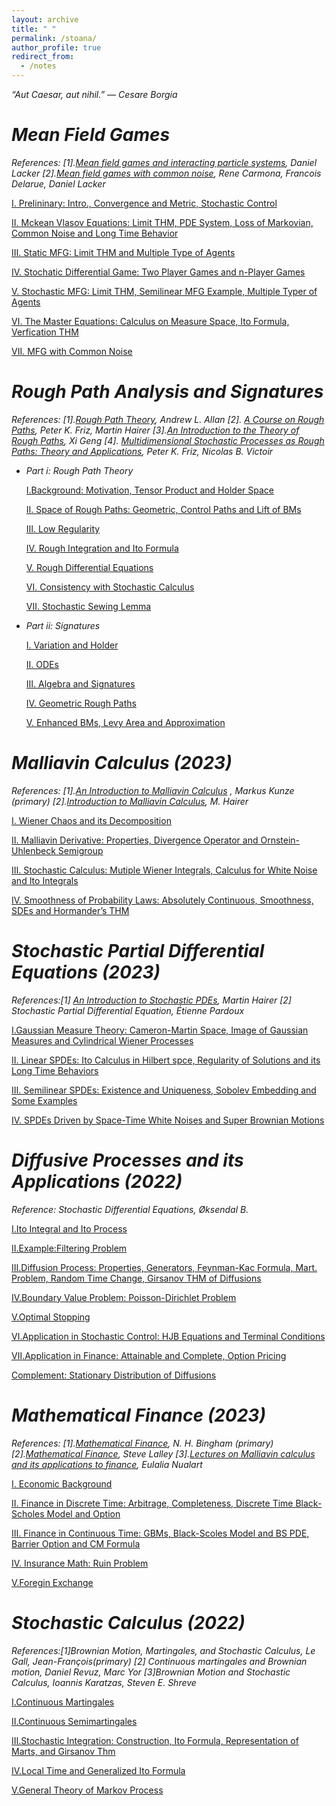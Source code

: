 ```yaml
---
layout: archive
title: " "
permalink: /stoana/
author_profile: true
redirect_from:
  - /notes
---
```


*“Aut Caesar, aut nihil.” ― Cesare Borgia*

*Mean Field Games*
===
*References: [1].[Mean field games and interacting particle systems](https://www.columbia.edu/~dl3133/MFGSpring2018.pdf), Daniel Lacker [2].[Mean field games with common noise](https://arxiv.org/abs/1407.6181), Rene Carmona, Francois Delarue, Daniel Lacker*

[Ⅰ. Prelininary: Intro., Convergence and Metric, Stochastic Control](../files/mfg/1.pdf)

[Ⅱ. Mckean Vlasov Equations: Limit THM, PDE System, Loss of Markovian, Common Noise and Long Time Behavior](../files/mfg/2.pdf)

[Ⅲ. Static MFG: Limit THM and Multiple Type of Agents](../files/mfg/3.pdf)

[Ⅳ. Stochatic Differential Game: Two Player Games and n-Player Games](../files/mfg/4.pdf)

[Ⅴ. Stochastic MFG: Limit THM, Semilinear MFG Example, Multiple Typer of Agents](../files/mfg/5.pdf)

[Ⅵ. The Master Equations: Calculus on Measure Space, Ito Formula, Verfication THM](../files/mfg/6.pdf)

[VII. MFG with Common Noise](../files/mfg/7.pdf)

*Rough Path Analysis and Signatures*
===
*References: [1].[Rough Path Theory](https://metaphor.ethz.ch/x/2021/fs/401-4611-21L/notes/RP_lecture_notes_Allan.pdf), Andrew L. Allan [2]. [A Course on Rough Paths](https://www.hairer.org/notes/RoughPaths.pdf), Peter K. Friz, Martin Hairer [3].[An Introduction to the Theory of Rough Paths](https://researchers.ms.unimelb.edu.au/~xgge@unimelb/Files/Notes/Rough%20Path%20Theory.pdf),  Xi Geng [4]. [Multidimensional Stochastic Processes as
 Rough Paths: Theory and Applications](https://page.math.tu-berlin.de/~friz/master4_May6th.pdf),  Peter K. Friz, Nicolas B. Victoir*

 - *Part i: Rough Path Theory*
   
   [Ⅰ.Background: Motivation, Tensor Product and Holder Space](../files/rpa/1.pdf)

   [Ⅱ. Space of Rough Paths: Geometric, Control Paths and Lift of BMs](../files/rpa/2.pdf)

   [Ⅲ. Low Regularity](../files/rpa/3.pdf)

   [Ⅳ. Rough Integration and Ito Formula](../files/rpa/4.pdf)

   [Ⅴ. Rough Differential Equations](../files/rpa/5.pdf)

   [Ⅵ. Consistency with Stochastic Calculus](../files/rpa/6.pdf)

   [Ⅶ. Stochastic Sewing Lemma](../files/rpa/7.pdf)

- *Part ii: Signatures*

  [Ⅰ. Variation and Holder](../files/s/1.pdf)

  [Ⅱ. ODEs](../files/s/2.pdf)

  [Ⅲ. Algebra and Signatures](../files/s/3.pdf)

  [Ⅳ. Geometric Rough Paths](../files/s/4.pdf)

  [Ⅴ. Enhanced BMs, Levy Area and Approximation](../files/s/5.pdf)
   
*Malliavin Calculus (2023)*
===
*References: [1].[An Introduction to Malliavin Calculus](https://www.uni-ulm.de/fileadmin/website_uni_ulm/mawi.inst.020/kunze/malliavin/Malliavin_skript.pdf) , Markus Kunze (primary) [2].[Introduction to Malliavin Calculus](https://www.hairer.org/notes/Malliavin.pdf), M. Hairer*

[Ⅰ. Wiener Chaos and its Decomposition](../files/mc/1.pdf)

[Ⅱ. Malliavin Derivative: Properties, Divergence Operator and Ornstein-Uhlenbeck Semigroup](../files/mc/2.pdf)

[Ⅲ. Stochastic Calculus: Mutiple Wiener Integrals, Calculus for White Noise and Ito Integrals](../files/mc/3.pdf)

[Ⅳ. Smoothness of Probability Laws: Absolutely Continuous, Smoothness, SDEs and Hormander’s THM](../files/mc/4.pdf)

*Stochastic Partial Differential Equations (2023)*
===

*References:[1] [An Introduction to Stochastic PDEs](https://www.hairer.org/SPDEs.pdf), Martin Hairer [2] Stochastic Partial Differential Equation, Étienne Pardoux*

[Ⅰ.Gaussian Measure Theory: Cameron-Martin Space, Image of Gaussian Measures and Cylindrical Wiener Processes](../files/spde/1.pdf)

[Ⅱ. Linear SPDEs: Ito Calculus in Hilbert spce, Regularity of Solutions and its Long Time Behaviors](../files/spde/2.pdf)

[Ⅲ. Semilinear SPDEs: Existence and Uniqueness, Sobolev Embedding and Some Examples](../files/spde/3.pdf)

[Ⅳ. SPDEs Driven by Space-Time White Noises and Super Brownian Motions](../files/spde/4.pdf)


*Diffusive Processes and its Applications (2022)*
===

*Reference: Stochastic Differential Equations, Øksendal B.*

[Ⅰ.Ito Integral and Ito Process](../files/sde/1.pdf)

[Ⅱ.Example:Filtering Problem](../files/sde/2.pdf)

[Ⅲ.Diffusion Process: Properties, Generators, Feynman-Kac Formula, Mart. Problem, Random Time Change, Girsanov THM of Diffusions](../files/sde/3.pdf)

[Ⅳ.Boundary Value Problem: Poisson-Dirichlet Problem](../files/sde/5.pdf)

[Ⅴ.Optimal Stopping](../files/sde/6.pdf)

[Ⅵ.Application in Stochastic Control: HJB Equations and Terminal Conditions](../files/sde/7.pdf)

[Ⅶ.Application in Finance: Attainable and Complete, Option Pricing](../files/sde/8.pdf)

[Complement: Stationary Distribution of Diffusions](../files/sde/4.pdf)

*Mathematical Finance (2023)*
===

*References: [1].[Mathematical Finance](https://www.ma.ic.ac.uk/~bin06/M3A22/), N. H. Bingham (primary) [2].[Mathematical Finance](https://galton.uchicago.edu/~lalley/Courses/390/index.html), Steve Lalley [3].[Lectures on Malliavin calculus and its applications to finance](https://people.math.wisc.edu/~tgkurtz/NualartLectureNotes.pdf), Eulalia Nualart*

[Ⅰ. Economic Background](../files/mafin/1.pdf)

[Ⅱ. Finance in Discrete Time: Arbitrage, Completeness, Discrete Time Black-Scholes Model and Option](../files/mafin/2.pdf)

[Ⅲ. Finance in Continuous Time: GBMs, Black-Scoles Model and BS PDE, Barrier Option and CM Formula](../files/mafin/3.pdf)

[Ⅳ. Insurance Math: Ruin Problem](../files/mafin/4.pdf)

[Ⅴ.Foregin Exchange](../files/mafin/5.pdf)

*Stochastic Calculus (2022)*
===

*References:[1]Brownian Motion, Martingales, and Stochastic Calculus, Le Gall, Jean-François(primary) [2] Continuous martingales and Brownian motion, Daniel Revuz, Marc Yor [3]Brownian Motion and Stochastic Calculus, Ioannis Karatzas, Steven E. Shreve*

[Ⅰ.Continuous Martingales](../files/sc/1.pdf)

[Ⅱ.Continuous Semimartingales](../files/sc/2.pdf)

[Ⅲ.Stochastic Integration: Construction, Ito Formula, Representation of Marts, and Girsanov Thm](../files/sc/3.pdf)

[Ⅳ.Local Time and Generalized Ito Formula](../files/sc/4.pdf)

[Ⅴ.General Theory of Markov Process](../files/sc/5.pdf)

<br>
<br>
<br>
<br>
<br>
<br>
<br>
<br>
